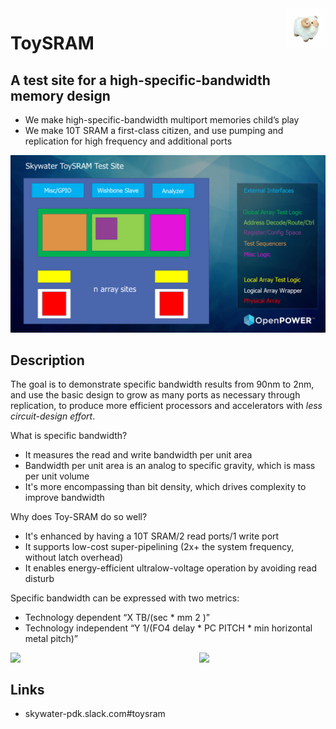 <img align="right" src="doc/img/bob_64x64.jpg">

# ToySRAM

## A test site for a high-specific-bandwidth memory design

* We make high-specific-bandwidth multiport memories child’s play
* We make 10T SRAM a first-class citizen, and use pumping and replication for high frequency and additional ports

![toy-sram](doc/slide2.png)

## Description

The goal is to demonstrate specific bandwidth results from 90nm to 2nm, and use
the basic design to grow as many ports as necessary through replication, to
produce more efficient processors and accelerators with *less circuit-design effort*.

What is specific bandwidth?

* It measures the read and write bandwidth per unit area
* Bandwidth per unit area is an analog to specific gravity, which is mass per unit volume
* It's more encompassing than bit density, which drives complexity to improve bandwidth

Why does Toy-SRAM do so well?

* It's enhanced by having a 10T SRAM/2 read ports/1 write port
* It supports low-cost super-pipelining (2x+ the system frequency, without latch overhead)
* It enables energy-efficient ultralow-voltage operation by avoiding read disturb

Specific bandwidth can be expressed with two metrics:

* Technology dependent “X TB/(sec * mm 2 )”
* Technology independent “Y 1/(FO4 delay * PC PITCH * min horizontal metal pitch)”

<img align="left" width="40%" src="/custom/layout/sram_sp.png">
<img align="right"  width="40%" src="/custom/layout/sram_dp.png">
<br clear="all" />

## Links

* skywater-pdk.slack.com#toysram
